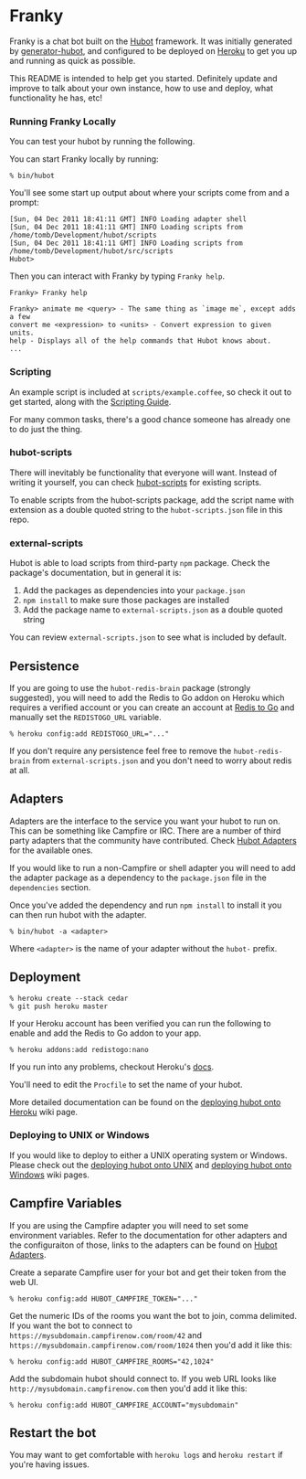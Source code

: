 # Franky

Franky is a chat bot built on the [Hubot][hubot] framework. It was initially generated by [generator-hubot][generator-hubot], and configured to be deployed on [Heroku][heroku] to get you up and running as quick as possible.

This README is intended to help get you started. Definitely update and improve to talk about your own instance, how to use and deploy, what functionality he has, etc!

[heroku]: http://www.heroku.com
[hubot]: http://hubot.github.com
[generator-hubot]: https://github.com/github/generator-hubot

### Running Franky Locally

You can test your hubot by running the following.

You can start Franky locally by running:

    % bin/hubot

You'll see some start up output about where your scripts come from and a
prompt:

    [Sun, 04 Dec 2011 18:41:11 GMT] INFO Loading adapter shell
    [Sun, 04 Dec 2011 18:41:11 GMT] INFO Loading scripts from /home/tomb/Development/hubot/scripts
    [Sun, 04 Dec 2011 18:41:11 GMT] INFO Loading scripts from /home/tomb/Development/hubot/src/scripts
    Hubot>

Then you can interact with Franky by typing `Franky help`.

    Franky> Franky help

    Franky> animate me <query> - The same thing as `image me`, except adds a few
    convert me <expression> to <units> - Convert expression to given units.
    help - Displays all of the help commands that Hubot knows about.
    ...


### Scripting

An example script is included at `scripts/example.coffee`, so check it out to
get started, along with the [Scripting Guide](https://github.com/github/hubot/blob/master/docs/scripting.md).

For many common tasks, there's a good chance someone has already one to do just
the thing.

### hubot-scripts

There will inevitably be functionality that everyone will want. Instead
of writing it yourself, you can check
[hubot-scripts][hubot-scripts] for existing scripts.

To enable scripts from the hubot-scripts package, add the script name with
extension as a double quoted string to the `hubot-scripts.json` file in this
repo.

[hubot-scripts]: https://github.com/github/hubot-scripts

### external-scripts

Hubot is able to load scripts from third-party `npm` package. Check the package's documentation, but in general it is:

1. Add the packages as dependencies into your `package.json`
2. `npm install` to make sure those packages are installed
3. Add the package name to `external-scripts.json` as a double quoted string

You can review `external-scripts.json` to see what is included by default.

##  Persistence

If you are going to use the `hubot-redis-brain` package
(strongly suggested), you will need to add the Redis to Go addon on Heroku which requires a verified
account or you can create an account at [Redis to Go][redistogo] and manually
set the `REDISTOGO_URL` variable.

    % heroku config:add REDISTOGO_URL="..."

If you don't require any persistence feel free to remove the
`hubot-redis-brain` from `external-scripts.json` and you don't need to worry
about redis at all.

[redistogo]: https://redistogo.com/

## Adapters

Adapters are the interface to the service you want your hubot to run on. This
can be something like Campfire or IRC. There are a number of third party
adapters that the community have contributed. Check
[Hubot Adapters][hubot-adapters] for the available ones.

If you would like to run a non-Campfire or shell adapter you will need to add
the adapter package as a dependency to the `package.json` file in the
`dependencies` section.

Once you've added the dependency and run `npm install` to install it you can
then run hubot with the adapter.

    % bin/hubot -a <adapter>

Where `<adapter>` is the name of your adapter without the `hubot-` prefix.

[hubot-adapters]: https://github.com/github/hubot/blob/master/docs/adapters.md

## Deployment

    % heroku create --stack cedar
    % git push heroku master

If your Heroku account has been verified you can run the following to enable
and add the Redis to Go addon to your app.

    % heroku addons:add redistogo:nano

If you run into any problems, checkout Heroku's [docs][heroku-node-docs].

You'll need to edit the `Procfile` to set the name of your hubot.

More detailed documentation can be found on the
[deploying hubot onto Heroku][deploy-heroku] wiki page.

### Deploying to UNIX or Windows

If you would like to deploy to either a UNIX operating system or Windows.
Please check out the [deploying hubot onto UNIX][deploy-unix] and
[deploying hubot onto Windows][deploy-windows] wiki pages.

[heroku-node-docs]: http://devcenter.heroku.com/articles/node-js
[deploy-heroku]: https://github.com/github/hubot/blob/master/docs/deploying/heroku.md
[deploy-unix]: https://github.com/github/hubot/blob/master/docs/deploying/unix.md
[deploy-windows]: https://github.com/github/hubot/blob/master/docs/deploying/unix.md

## Campfire Variables

If you are using the Campfire adapter you will need to set some environment
variables. Refer to the documentation for other adapters and the configuraiton
of those, links to the adapters can be found on [Hubot Adapters][hubot-adapters].

Create a separate Campfire user for your bot and get their token from the web
UI.

    % heroku config:add HUBOT_CAMPFIRE_TOKEN="..."

Get the numeric IDs of the rooms you want the bot to join, comma delimited. If
you want the bot to connect to `https://mysubdomain.campfirenow.com/room/42`
and `https://mysubdomain.campfirenow.com/room/1024` then you'd add it like this:

    % heroku config:add HUBOT_CAMPFIRE_ROOMS="42,1024"

Add the subdomain hubot should connect to. If you web URL looks like
`http://mysubdomain.campfirenow.com` then you'd add it like this:

    % heroku config:add HUBOT_CAMPFIRE_ACCOUNT="mysubdomain"

[hubot-adapters]: https://github.com/github/hubot/blob/master/docs/adapters.md

## Restart the bot

You may want to get comfortable with `heroku logs` and `heroku restart`
if you're having issues.
